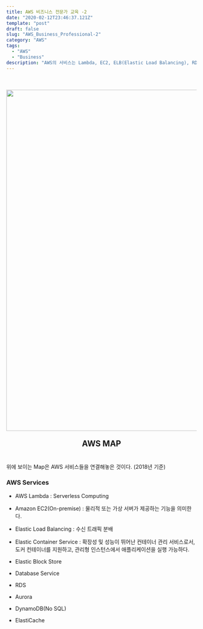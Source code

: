 ```yaml
---
title: AWS 비즈니스 전문가 교육 -2
date: "2020-02-12T23:46:37.121Z"
template: "post"
draft: false
slug: "AWS_Business_Professional-2"
category: "AWS"
tags:
  - "AWS"
  - "Business"
description: "AWS의 서비스는 Lambda, EC2, ELB(Elastic Load Balancing), RDS, S3 등이 있으며 그 개수는 약 170개이다..."
---
```


<br/><br/><img src="/media/aws_map.png" width="900px">
<p style="font-size:1.5em; font-weight: bold; text-align: center;">AWS MAP</p>

<br/>위에 보이는 Map은 AWS 서비스들을 연결해놓은 것이다. (2018년 기준)
### AWS Services
* AWS Lambda : Serverless Computing
* Amazon EC2(On-premise) : 물리적 또는 가상 서버가 제공하는 기능을 의미한다.
* Elastic Load Balancing : 수신 트래픽 분배
* Elastic Container Service : 확장성 및 성능이 뛰어난 컨테이너 관리 서비스로서, 도커 컨테이너를 지원하고, 관리형 인스턴스에서 애플리케이션을 실행 가능하다.
* Elastic Block Store

* Database Service
* RDS
* Aurora
* DynamoDB(No SQL)
* ElastiCache